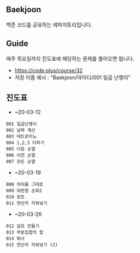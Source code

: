 ## Baekjoon
백준 코드를 공유하는 레파지토리입니다.

## Guide
매주 목요일까지 진도표에 해당하는 문제를 풀어오면 됩니다.
- https://code.plus/course/32
- 저장 이름 예시 : "Baekjoon/아이디/001 일곱 난쟁이"

## 진도표
- ~20-03-12
```
001 일곱난쟁이
002 날짜 계산
003 테트로미노
004 1,2,3 더하기
005 다음 순열
006 이전 순열
007 모든 순열
```
- ~20-03-19
```
008 차이를 그대로
009 외판원 순회2
010 로또
011 연산자 끼워넣기
```

- ~20-03-26
```
012 암호 만들기
013 부분집합의 합
014 퇴사
015 연산자 끼워넣기 (2)
```

